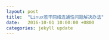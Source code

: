 ```yaml
---
layout: post
title:  "Linux若干网络连通性问题解决办法"
date:   2016-10-01 10:00:00 +0800
categories: jekyll update
---
```


